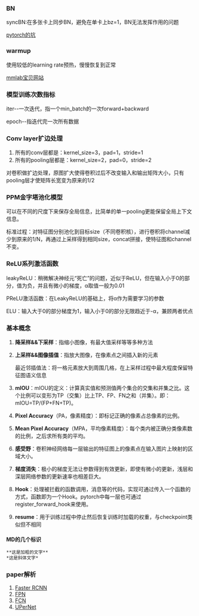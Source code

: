 ### BN

syncBN:在多张卡上同步BN，避免在单卡上bz=1，BN无法发挥作用的问题

[pytorch的坑](https://zhuanlan.zhihu.com/p/59271905)



### warmup

使用较低的learning rate预热，慢慢恢复到正常

[mmlab宝贝网站](https://openmmlab.com/)



### 模型训练次数指标

iter--一次迭代，指一个min_batch的一次forward+backward

epoch--指迭代完一次所有数据



### Conv layer扩边处理

1. 所有的conv层都是：kernel_size=3，pad=1，stride=1
2. 所有的pooling层都是：kernel_size=2，pad=0，stride=2

对卷积做扩边处理，原图扩大使得卷积过后不改变输入和输出矩阵大小，只有pooling层才使矩阵长宽变为原来的1/2



### PPM金字塔池化模型

可以在不同的尺度下来保存全局信息，比简单的单一pooling更能保留全局上下文信息。

标准过程：对特征图分别池化到目标size（不同卷积核），进行卷积将channel减少到原来的1/N，再通过上采样得到相同size，concat拼接，使特征图和channel不变。



### ReLU系列激活函数

leakyReLU：稍微解决神经元“死亡”的问题，近似于ReLU，但在输入小于0的部分，值为负，并且有微小的梯度，α取值一般为0.01

PReLU激活函数：在LeakyReLU的基础上，将α作为需要学习的参数

ELU：输入大于0的部分梯度为1，输入小于0的部分无限趋近于-α，兼顾两者优点



### 基本概念

1. **降采样&&下采样**：指缩小图像，有最大值采样等等多种方法

2. **上采样&&图像插值**：指放大图像，在像素点之间插入新的元素

   最近邻插值法：将一格元素放大到周围几格，在上采样过程中最大程度保留特征图语义信息

3. **mIOU**：mIOU的定义：计算真实值和预测值两个集合的交集和并集之比。这个比例可以变形为TP（交集）比上TP、FP、FN之和（并集）。即：mIOU=TP/(FP+FN+TP)。

4. **Pixel Accuracy**（PA，像素精度）：即标记正确的像素占总像素的比例。

5. **Mean Pixel Accuracy**（MPA，平均像素精度）：每个类内被正确分类像素数的比例，之后求所有类的平均。

6. **感受野**：卷积神经网络每一层输出的特征图上的像素点在输入图片上映射的区域大小。

7. **梯度消失**：极小的梯度无法让参数得到有效更新，即使有微小的更新，浅层和深层网络参数的更新速率也相差巨大。

8. **Hook**：处理被拦截的函数调用，消息等的代码，实现可通过传入一个函数的方式，函数即为一个Hook。pytorch中每一层也可通过register_forward_hook来使用。

9. **resume**：用于训练过程中停止然后恢复训练时加载的权重，与checkpoint类似但不相同



#### MD的几个标识

```markdown
**这是加粗的文字**
*这是斜体文字* 

```

### paper解析

1. [Faster RCNN](https://zhuanlan.zhihu.com/p/31426458)
2. [FPN](https://zhuanlan.zhihu.com/p/148738276)
3. [FCN](https://blog.csdn.net/qq_36269513/article/details/80420363)
4. [UPerNet](https://www.cnblogs.com/alan-blog-TsingHua/p/9736167.html)

